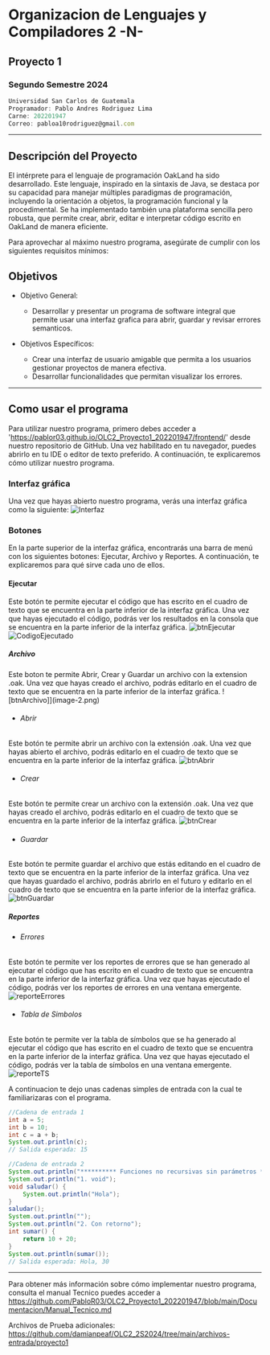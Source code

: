 # Organizacion de Lenguajes y Compiladores 2 -N-
## Proyecto 1
### Segundo Semestre 2024
```js
Universidad San Carlos de Guatemala
Programador: Pablo Andres Rodriguez Lima
Carne: 202201947
Correo: pabloa10rodriguez@gmail.com
```
---
## Descripción del Proyecto
El intérprete para el lenguaje de programación OakLand ha sido desarrollado. Este lenguaje, inspirado en la sintaxis de Java, se destaca por su capacidad para manejar múltiples paradigmas de programación, incluyendo la orientación a objetos, la programación funcional y la procedimental. Se ha implementado también una plataforma sencilla pero robusta, que permite crear, abrir, editar e interpretar código escrito en OakLand de manera eficiente.

Para aprovechar al máximo nuestro programa, asegúrate de cumplir con los siguientes requisitos mínimos:

## Objetivos
* Objetivo General:
    * Desarrollar y presentar un programa de software integral que permite usar una interfaz grafica para abrir, guardar y revisar errores semanticos.

* Objetivos Específicos:
    * Crear una interfaz de usuario amigable que permita a los usuarios gestionar proyectos de manera efectiva.
    * Desarrollar funcionalidades que permitan visualizar los errores.

---
## Como usar el programa
Para utilizar nuestro programa, primero debes acceder a 'https://pablor03.github.io/OLC2_Proyecto1_202201947/frontend/' desde nuestro repositorio de GitHub. Una vez habilitado en tu navegador, puedes abrirlo en tu IDE o editor de texto preferido. A continuación, te explicaremos cómo utilizar nuestro programa.

### Interfaz gráfica
Una vez que hayas abierto nuestro programa, verás una interfaz gráfica como la siguiente:
![Interfaz](image.png)

### Botones
En la parte superior de la interfaz gráfica, encontrarás una barra de menú con los siguientes botones: Ejecutar, Archivo y Reportes. A continuación, te explicaremos para qué sirve cada uno de ellos.

#### Ejecutar
Este botón te permite ejecutar el código que has escrito en el cuadro de texto que se encuentra en la parte inferior de la interfaz gráfica. Una vez que hayas ejecutado el código, podrás ver los resultados en la consola que se encuentra en la parte inferior de la interfaz gráfica.
![btnEjecutar](image-1.png)
![CodigoEjecutado](image-6.png)
##### Archivo
Este boton te permite Abrir, Crear y Guardar un archivo con la extension .oak. Una vez que hayas creado el archivo, podrás editarlo en el cuadro de texto que se encuentra en la parte inferior de la interfaz gráfica.
![btnArchivo]](image-2.png)

- ###### Abrir
Este botón te permite abrir un archivo con la extensión .oak. Una vez que hayas abierto el archivo, podrás editarlo en el cuadro de texto que se encuentra en la parte inferior de la interfaz gráfica.
![btnAbrir](image-3.png)
- ###### Crear
Este botón te permite crear un archivo con la extensión .oak. Una vez que hayas creado el archivo, podrás editarlo en el cuadro de texto que se encuentra en la parte inferior de la interfaz gráfica.
![btnCrear](image-4.png)

- ###### Guardar
Este botón te permite guardar el archivo que estás editando en el cuadro de texto que se encuentra en la parte inferior de la interfaz gráfica. Una vez que hayas guardado el archivo, podrás abrirlo en el futuro y editarlo en el cuadro de texto que se encuentra en la parte inferior de la interfaz gráfica.
![btnGuardar](image-5.png)

##### Reportes

- ###### Errores
Este botón te permite ver los reportes de errores que se han generado al ejecutar el código que has escrito en el cuadro de texto que se encuentra en la parte inferior de la interfaz gráfica. Una vez que hayas ejecutado el código, podrás ver los reportes de errores en una ventana emergente.
![reporteErrores](image-7.png)

- ###### Tabla de Simbolos
Este botón te permite ver la tabla de símbolos que se ha generado al ejecutar el código que has escrito en el cuadro de texto que se encuentra en la parte inferior de la interfaz gráfica. Una vez que hayas ejecutado el código, podrás ver la tabla de símbolos en una ventana emergente.
![reporteTS](image-8.png)

A continuacion te dejo unas cadenas simples de entrada con la cual te familiarizaras con el programa.

```java
//Cadena de entrada 1
int a = 5;
int b = 10;
int c = a + b;
System.out.println(c);
// Salida esperada: 15
```
```java
//Cadena de entrada 2
System.out.println("********** Funciones no recursivas sin parámetros **********");
System.out.println("1. void");
void saludar() {
    System.out.println("Hola");
}
saludar();
System.out.println("");
System.out.println("2. Con retorno");
int sumar() {
    return 10 + 20;
}
System.out.println(sumar());
// Salida esperada: Hola, 30
```

---
Para obtener más información sobre cómo implementar nuestro programa, consulta el manual Tecnico puedes acceder a https://github.com/PabloR03/OLC2_Proyecto1_202201947/blob/main/Documentacion/Manual_Tecnico.md

Archivos de Prueba adicionales: https://github.com/damianpeaf/OLC2_2S2024/tree/main/archivos-entrada/proyecto1 